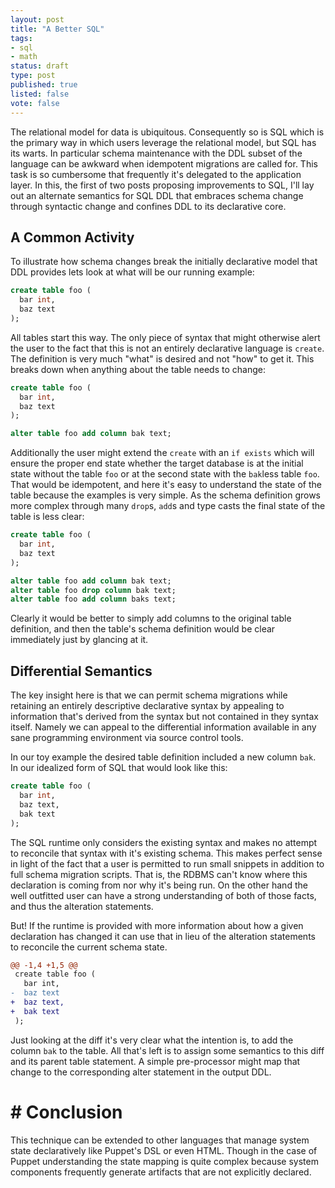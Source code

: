 ```yaml
---
layout: post
title: "A Better SQL"
tags:
- sql
- math
status: draft
type: post
published: true
listed: false
vote: false
---
```


The relational model for data is ubiquitous. Consequently so is SQL which is the primary way in which users leverage the relational model, but SQL has its warts. In particular schema maintenance with the DDL subset of the language can be awkward when idempotent migrations are called for. This task is so cumbersome that frequently it's delegated to the application layer. In this, the first of two posts proposing improvements to SQL, I'll lay out an alternate semantics for SQL DDL that embraces schema change through syntactic change and confines DDL to its declarative core.

## A Common Activity

To illustrate how schema changes break the initially declarative model that DDL provides lets look at what will be our running example:

```sql
create table foo (
  bar int,
  baz text
);
```

All tables start this way. The only piece of syntax that might otherwise alert the user to the fact that this is not an entirely declarative language is `create`. The definition is very much "what" is desired and not "how" to get it. This breaks down when anything about the table needs to change:

```sql
create table foo (
  bar int,
  baz text
);

alter table foo add column bak text;
```

Additionally the user might extend the `create` with an `if exists` which will ensure the proper end state whether the target database is at the initial state without the table `foo` or at the second state with the `bak`less table `foo`. That would be idempotent, and here it's easy to understand the state of the table because the examples is very simple. As the schema definition grows more complex through many `drop`s, `add`s and type casts the final state of the table is less clear:

```sql
create table foo (
  bar int,
  baz text
);

alter table foo add column bak text;
alter table foo drop column bak text;
alter table foo add column baks text;
```

Clearly it would be better to simply add columns to the original table definition, and then the table's schema definition would be clear immediately just by glancing at it.

## Differential Semantics

The key insight here is that we can permit schema migrations while retaining an entirely descriptive declarative syntax by appealing to information that's derived from the syntax but not contained in they syntax itself. Namely we can appeal to the differential information available in any sane programming environment via source control tools.

In our toy example the desired table definition included a new column `bak`. In our idealized form of SQL that would look like this:

```sql
create table foo (
  bar int,
  baz text,
  bak text
);
```

The SQL runtime only considers the existing syntax and makes no attempt to reconcile that syntax with it's existing schema. This makes perfect sense in light of the fact that a user is permitted to run small snippets in addition to full schema migration scripts. That is, the RDBMS can't know where this declaration is coming from nor why it's being run. On the other hand the well outfitted user can have a strong understanding of both of those facts, and thus the alteration statements.

But! If the runtime is provided with more information about how a given declaration has changed it can use that in lieu of the alteration statements to reconcile the current schema state.

```diff
@@ -1,4 +1,5 @@
 create table foo (
   bar int,
-  baz text
+  baz text,
+  bak text
 );
```

Just looking at the diff it's very clear what the intention is, to add the column `bak` to the table. All that's left is to assign some semantics to this diff and its parent table statement. A simple pre-processor might map that change to the corresponding alter statement in the output DDL.

##

# # Conclusion

This technique can be extended to other languages that manage system state declaratively like Puppet's DSL or even HTML. Though in the case of Puppet understanding the state mapping is quite complex because system components frequently generate artifacts that are not explicitly declared.
